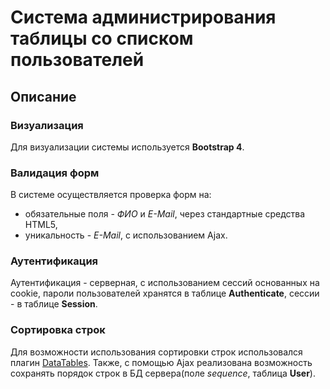 # Система администрирования таблицы со списком пользователей
## Описание
### Визуализация
Для визуализации системы используется __Bootstrap 4__.
### Валидация форм
В системе осуществляется проверка форм на:
* обязательные поля - _ФИО_ и _E-Mail_, через стандартные средства HTML5,
* уникальность - _E-Mail_, с использованием Ajax.
### Аутентификация
Аутентификация - серверная, с использованием сессий основанных на cookie, пароли пользователей хранятся в таблице __Authenticate__, сессии - в таблице __Session__.
### Сортировка строк
Для возможности использования сортировки строк использовался плагин [DataTables](https://datatables.net/). Также, с помощью Ajax реализована возможность сохранять порядок строк в БД сервера(поле _sequence_, таблица __User__).
 
